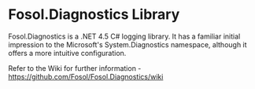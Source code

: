 Fosol.Diagnostics Library
=========================
Fosol.Diagnostics is a .NET 4.5 C# logging library.  It has a familiar initial impression to the Microsoft's System.Diagnostics namespace, although it offers a more intuitive configuration.

Refer to the Wiki for further information - https://github.com/Fosol/Fosol.Diagnostics/wiki